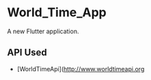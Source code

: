 # World_Time_App

A new Flutter application.

## API Used

* [WorldTimeApi](http://www.worldtimeapi.org
